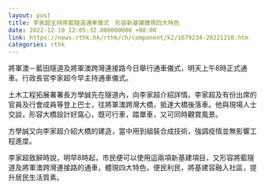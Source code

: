 ```yaml
---
layout: post
title: 李家超主持將藍隧道通車儀式　形容新基建體現四大特色
date: 2022-12-10 12:05:32.000000000 +08:00
link: https://news.rthk.hk/rthk/ch/component/k2/1679234-20221210.htm
categories: rthk
---
```


將軍澳－藍田隧道及將軍澳跨灣連接路今日舉行通車儀式，明天上午8時正式通車。行政長官李家超今早主持通車儀式。

土木工程拓展署署長方學誠先在隧道內，向李家超介紹詳情。李家超及有份出席的官員及行會成員等登上巴士，往將軍澳跨灣大橋，抵達大橋後落車。他與現場人士交談，形容大橋設計好窩心，既可行車，踏單車，又可同時觀賞風景。

方學誠又向李家超介紹大橋的建造，當中用到組裝合成技術，強調疫情並無影響工程進度。

李家超致辭時說，明早8時起，市民便可以使用這兩項新基建項目，又形容將藍隧道及將軍澳跨灣連接路的通車，體現四大特色，便民利民，將基建容融入社區，提升居民生活質素。
